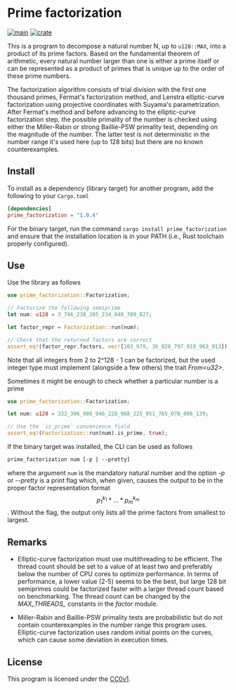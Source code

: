 # Prime factorization

[![main](https://github.com/elmomoilanen/prime-factorization/actions/workflows/main.yml/badge.svg)](https://github.com/elmomoilanen/prime-factorization/actions/workflows/main.yml)
[![crate](https://img.shields.io/crates/v/prime_factorization.svg?logo=rust&color=orange)](https://crates.io/crates/prime_factorization)

This is a program to decompose a natural number N, up to `u128::MAX`, into a product of its prime factors. Based on the fundamental theorem of arithmetic, every natural number larger than one is either a prime itself or can be represented as a product of primes that is unique up to the order of these prime numbers.

The factorization algorithm consists of trial division with the first one thousand primes, Fermat's factorization method, and Lenstra elliptic-curve factorization using projective coordinates with Suyama's parametrization. After Fermat's method and before advancing to the elliptic-curve factorization step, the possible primality of the number is checked using either the Miller-Rabin or strong Baillie-PSW primality test, depending on the magnitude of the number. The latter test is not deterministic in the number range it's used here (up to 128 bits) but there are no known counterexamples.

## Install ##

To install as a dependency (library target) for another program, add the following to your `Cargo.toml`

```toml
[dependencies]
prime_factorization = "1.0.4"
```

For the binary target, run the command `cargo install prime_factorization` and ensure that the installation location is in your PATH (i.e., Rust toolchain properly configured).

## Use ##

Use the library as follows

```rust
use prime_factorization::Factorization;

// Factorize the following semiprime
let num: u128 = 3_746_238_285_234_848_709_827;

let factor_repr = Factorization::run(num);

// Check that the returned factors are correct
assert_eq!(factor_repr.factors, vec![103_979, 36_028_797_018_963_913]);
```

Note that all integers from 2 to 2^128 - 1 can be factorized, but the used integer type must implement (alongside a few others) the trait *From\<u32\>*.

Sometimes it might be enough to check whether a particular number is a prime

```rust
use prime_factorization::Factorization;

let num: u128 = 332_306_998_946_228_968_225_951_765_070_086_139;

// Use the `is_prime` convenience field
assert_eq!(Factorization::run(num).is_prime, true);
```

If the binary target was installed, the CLI can be used as follows

```bash
prime_factorization num [-p | --pretty]
```

where the argument `num` is the mandatory natural number and the option *-p* or *--pretty* is a print flag which, when given, causes the output to be in the proper factor representation format $$p_1^{k_1} * ... * p_m^{k_m}$$. Without the flag, the output only lists all the prime factors from smallest to largest.

## Remarks ##

- Elliptic-curve factorization must use multithreading to be efficient. The thread count should be set to a value of at least two and preferably below the number of CPU cores to optimize performance. In terms of performance, a lower value (2-5) seems to be the best, but large 128 bit semiprimes could be factorized faster with a larger thread count based on benchmarking. The thread count can be changed by the *MAX_THREADS_* constants in the *factor* module.

- Miller-Rabin and Baillie-PSW primality tests are probabilistic but do not contain counterexamples in the number range this program uses. Elliptic-curve factorization uses random initial points on the curves, which can cause some deviation in execution times.

## License ##

This program is licensed under the [CC0v1](https://github.com/elmomoilanen/prime-factorization/blob/main/LICENSE).

